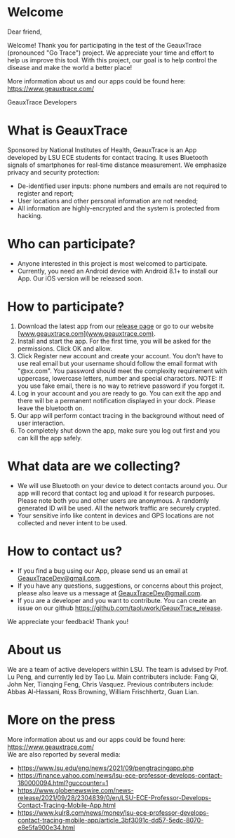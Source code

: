 # Welcome  
Dear friend,   

Welcome! Thank you for participating in the test of the GeauxTrace (pronounced "Go Trace") project. We appreciate your time and effort to help us improve this tool. With this project, our goal is to help control the disease and make the world a better place!  

More information about us and our apps could be found here: https://www.geauxtrace.com/  

GeauxTrace Developers

# What is GeauxTrace  
Sponsored by National Institutes of Health, GeauxTrace is an App developed by LSU ECE students for contact tracing. It uses Bluetooth signals of smartphones for real-time distance measurement.  We emphasize privacy and security  protection:

* De-identified user inputs: phone numbers and emails are not required to register and report;
* User locations and other personal information are not needed;
* All information are highly-encrypted and the system is protected from hacking.


# Who can participate?
* Anyone interested in this project is most welcomed to participate. 
* Currently, you need an Android device with Android 8.1+ to install our App. Our iOS version will be released soon. 

# How to participate?
1. Download the latest app from our [release page](https://github.com/taoluwork/GeauxTrace_release/releases) or go to our website [www.geauxtrace.com](www.geauxtrace.com).  
2. Install and start the app. For the first time, you will be asked for the permissions. Click OK and allow. 
3. Click Register new account and create your account. You don't have to use real email but your username should follow the email format with "@xx.com". 
    You password should meet the complexity requirement with uppercase, lowercase letters, number and special charactors. 
    NOTE: If you use fake email, there is no way to retrieve password if you forget it.
4. Log in your account and you are ready to go. You can exit the app and there will be a permanent notification displayed in your dock. Please leave the bluetooth on. 
5. Our app will perform contact tracing in the background without need of user interaction. 
6. To completely shut down the app, make sure you log out first and you can kill the app safely. 

# What data are we collecting?
* We will use Bluetooth on your device to detect contacts around you. Our app will record that contact log and upload it for research purposes. Please note both you and other users are anonymous. A randomly generated ID will be used. All the network traffic are securely crypted. 
* Your sensitive info like content in devices and GPS locations are not collected and never intent to be used. 

# How to contact us?
* If you find a bug using our App, please send us an email at GeauxTraceDev@gmail.com.  
* If you have any questions, suggestions, or concerns about this project, please also leave us a message at GeauxTraceDev@gmail.com. 
* If you are a developer and you want to contribute. You can create an issue on our github https://github.com/taoluwork/GeauxTrace_release.   
  
We appreciate your feedback! Thank you!

# About us  
We are a team of active developers within LSU. The team is advised by Prof. Lu Peng, and currently led by Tao Lu. Main contributers include: Fang Qi, John Ner, Tianqing Feng, Chris Vasquez. Previous contributers include: Abbas Al-Hassani, Ross Browning, William Frischhertz, Guan Lian.

# More on the press
More information about us and our apps could be found here: https://www.geauxtrace.com/  
We are also reported by several media:   
* https://www.lsu.edu/eng/news/2021/09/pengtracingapp.php  
* https://finance.yahoo.com/news/lsu-ece-professor-develops-contact-180000094.html?guccounter=1  
* https://www.globenewswire.com/news-release/2021/09/28/2304839/0/en/LSU-ECE-Professor-Develops-Contact-Tracing-Mobile-App.html  
* https://www.kulr8.com/news/money/lsu-ece-professor-develops-contact-tracing-mobile-app/article_3bf3091c-dd57-5edc-8070-e8e5fa900e34.html  


